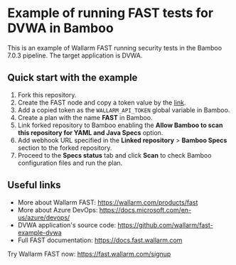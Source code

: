 # Example of running FAST tests for DVWA in Bamboo  

This is an example of Wallarm FAST running security tests in the Bamboo 7.0.3 pipeline. The target application is DVWA.

## Quick start with the example

1. Fork this repository.
2. Create the FAST node and copy a token value by the [link](https://us1.my.wallarm.com/testing/nodes).
3. Add a copied token as the `WALLARM_API_TOKEN` global variable in Bamboo.
4. Create a plan with the name **FAST** in Bamboo.
5. Link forked repository to Bamboo enabling the **Allow Bamboo to scan this repository for YAML and Java Specs** option.
6. Add webhook URL specified in the **Linked repository** > **Bamboo Specs** section to the forked repository.
7. Proceed to the **Specs status** tab and click **Scan** to check Bamboo configuration files and run the plan.

## Useful links

- More about Wallarm FAST: https://wallarm.com/products/fast
- More about Azure DevOps: https://docs.microsoft.com/en-us/azure/devops/
- DVWA application's source code: https://github.com/wallarm/fast-example-dvwa
- Full FAST documentation: https://docs.fast.wallarm.com

Try Wallarm FAST now: https://fast.wallarm.com/signup
